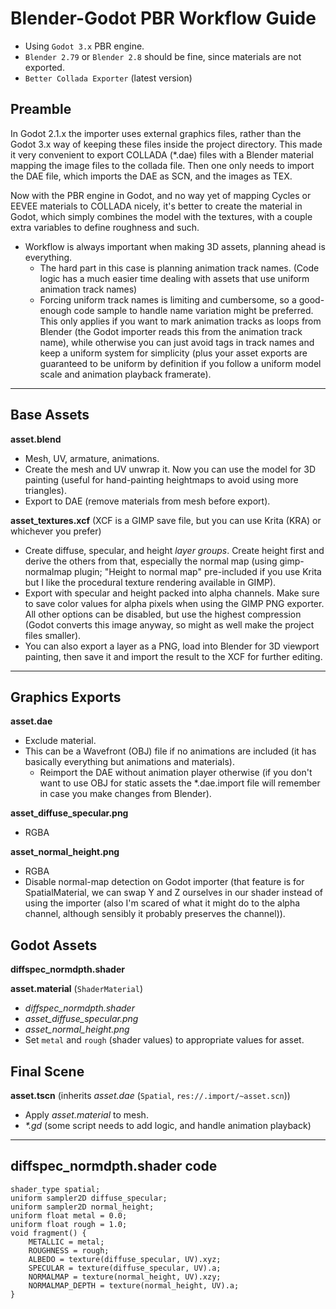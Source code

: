 # Blender-Godot PBR Workflow Guide

- Using `Godot 3.x` PBR engine.
- `Blender 2.79` or `Blender 2.8` should be fine, since materials are not exported.
- `Better Collada Exporter` (latest version)

## Preamble

In Godot 2.1.x the importer uses external graphics files, rather than the Godot 3.x way of keeping these files inside the project directory.
This made it very convenient to export COLLADA (\*.dae) files with a Blender material mapping the image files to the collada file.
Then one only needs to import the DAE file, which imports the DAE as SCN, and the images as TEX.

Now with the PBR engine in Godot, and no way yet of mapping Cycles or EEVEE materials to COLLADA nicely, it's better to create the material in Godot, which simply combines the model with the textures, with a couple extra variables to define roughness and such.

- Workflow is always important when making 3D assets, planning ahead is everything.
  - The hard part in this case is planning animation track names. (Code logic has a much easier time dealing with assets that use uniform animation track names)
  - Forcing uniform track names is limiting and cumbersome, so a good-enough code sample to handle name variation might be preferred. This only applies if you want to mark animation tracks as loops from Blender (the Godot importer reads this from the animation track name), while otherwise you can just avoid tags in track names and keep a uniform system for simplicity (plus your asset exports are guaranteed to be uniform by definition if you follow a uniform model scale and animation playback framerate).

***

## Base Assets

**asset.blend**
- Mesh, UV, armature, animations.
- Create the mesh and UV unwrap it. Now you can use the model for 3D painting (useful for hand-painting heightmaps to avoid using more triangles).
- Export to DAE (remove materials from mesh before export).

**asset_textures.xcf** (XCF is a GIMP save file, but you can use Krita (KRA) or whichever you prefer)
- Create diffuse, specular, and height *layer groups*. Create height first and derive the others from that, especially the normal map (using gimp-normalmap plugin; "Height to normal map" pre-included if you use Krita but I like the procedural texture rendering available in GIMP).
- Export with specular and height packed into alpha channels. Make sure to save color values for alpha pixels when using the GIMP PNG exporter. All other options can be disabled, but use the highest compression (Godot converts this image anyway, so might as well make the project files smaller).
- You can also export a layer as a PNG, load into Blender for 3D viewport painting, then save it and import the result to the XCF for further editing.

***

## Graphics Exports

**asset.dae**
- Exclude material.
- This can be a Wavefront (OBJ) file if no animations are included (it has basically everything but animations and materials).
  - Reimport the DAE without animation player otherwise (if you don't want to use OBJ for static assets the \*.dae.import file will remember in case you make changes from Blender).

**asset_diffuse_specular.png**
- RGBA

**asset_normal_height.png**
- RGBA
- Disable normal-map detection on Godot importer (that feature is for SpatialMaterial, we can swap Y and Z ourselves in our shader instead of using the importer (also I'm scared of what it might do to the alpha channel, although sensibly it probably preserves the channel)).

## Godot Assets

**diffspec_normdpth.shader**

**asset.material** (`ShaderMaterial`)
- *diffspec_normdpth.shader*
- *asset\_diffuse_specular.png*
- *asset\_normal_height.png*
- Set `metal` and `rough` (shader values) to appropriate values for asset.

## Final Scene

**asset.tscn** (inherits *asset.dae* (`Spatial`, `res://.import/~asset.scn`))
- Apply *asset.material* to mesh.
- *\*.gd* (some script needs to add logic, and handle animation playback)

***

## diffspec_normdpth.shader code
```
shader_type spatial;
uniform sampler2D diffuse_specular;
uniform sampler2D normal_height;
uniform float metal = 0.0;
uniform float rough = 1.0;
void fragment() {
	METALLIC = metal;
	ROUGHNESS = rough;
	ALBEDO = texture(diffuse_specular, UV).xyz;
	SPECULAR = texture(diffuse_specular, UV).a;
	NORMALMAP = texture(normal_height, UV).xzy;
	NORMALMAP_DEPTH = texture(normal_height, UV).a;
}
```

